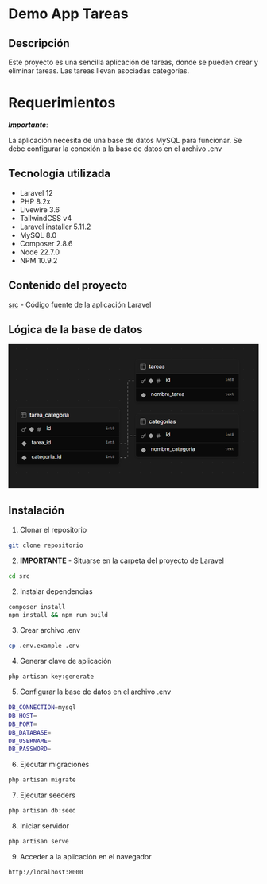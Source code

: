 # Demo App Tareas

## Descripción
Este proyecto es una sencilla aplicación de tareas, donde se pueden crear y eliminar tareas. Las tareas llevan asociadas categorías.

# Requerimientos
***Importante***:

La aplicación necesita de una base de datos MySQL para funcionar. Se debe configurar la conexión a la base de datos en el archivo .env

## Tecnología utilizada

- Laravel 12
- PHP 8.2x
- Livewire 3.6
- TailwindCSS v4
- Laravel installer 5.11.2
- MySQL 8.0
- Composer 2.8.6
- Node 22.7.0
- NPM 10.9.2

## Contenido del proyecto
[src](src) - Código fuente de la aplicación Laravel


## Lógica de la base de datos
![alt text](db.png)


## Instalación

1. Clonar el repositorio
```bash
git clone repositorio
```
2. **IMPORTANTE** - Situarse en la carpeta del proyecto de Laravel
```bash
cd src
```
2. Instalar dependencias
```bash
composer install
npm install && npm run build
```
3. Crear archivo .env
```bash
cp .env.example .env
```
4. Generar clave de aplicación
```bash
php artisan key:generate
```
5. Configurar la base de datos en el archivo .env
```bash
DB_CONNECTION=mysql
DB_HOST=
DB_PORT=
DB_DATABASE=
DB_USERNAME=
DB_PASSWORD=
```
6. Ejecutar migraciones
```bash
php artisan migrate
```
7. Ejecutar seeders
```bash
php artisan db:seed
```
8. Iniciar servidor
```bash
php artisan serve
```

9. Acceder a la aplicación en el navegador
```bash
http://localhost:8000
```
